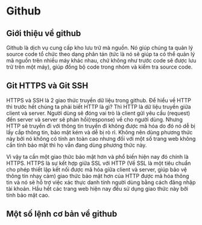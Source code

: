 # Github
## Giới thiệu về github
Github là dịch vụ cung cấp kho lưu trữ mà nguồn. Nó giúp chúng ta quản lý source code tổ chức theo dạng phân tán (tức là nó sẽ giúp ta có thể quản lý mã nguồn trên nhiều máy khác nhau, chứ không như trước code sẽ được lưu trữ trên một máy), giúp đồng bộ code trong nhóm và kiểm tra source code.

## Git HTTPS và Git SSH
HTTPS và SSH là 2 giao thức truyền dữ liệu trong github.
Để hiểu về HTTP thì trước hết chúng ta phải biết HTTP là gì? Thì HTTP là dữ liệu truyền giữa client và server. Người dùng sẽ đóng vai trò là client gửi yêu cầu (request) đến server và server sẽ phản hồi(response) về cho người dùng. Nhưng HTTP sẽ truyền đi với thông tin truyền đi không được mã hóa do đó nó dễ bị lấy cắp thông tin, bảo mật kém và dễ bị rò rỉ. Không nên dùng phương thức này bởi nó không có tính an toàn cao nhưng đối với một số trang web không cần tính bảo mật thì họ vẫn đang dùng phương thức này.

Vì vậy ta cần một giao thức bảo mật hơn và phổ biến hiện nay đó chính là HTTPS. HTTPS là sự kết hợp giữa SSL với HTTP (Về SSL là một tiêu chuẩn cho phép thiết lập kết nối được mã hóa giữa client và server, giúp bảo vệ thông tin nhạy cảm) giao thức bảo mật hơn của HTTP được mã hóa thông tin và nó sẽ hỗ trợ việc xác thực danh tính người dùng bằng cách đăng nhập tài khoản. Hầu hết các trang web hiện nay đều sử dụng giao thức này bởi tính bảo mật cao.

## Một số lệnh cơ bản về github
### 
